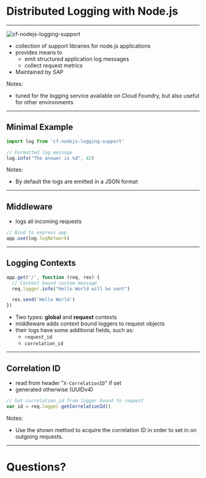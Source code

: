 # Distributed Logging with Node.js

---

![cf-nodejs-logging-support](https://nodei.co/npm/cf-nodejs-logging-support.png)

- collection of support libraries for node.js applications
- provides means to
  - emit structured application log messages
  - collect request metrics
- Maintained by SAP

Notes:

- tuned for the logging service available on Cloud Foundry, but also useful for other environments

---

## Minimal Example

```javascript
import log from 'cf-nodejs-logging-support'

// Formatted log message
log.info("The answer is %d", 42)
```

Notes:

- By default the logs are emitted in a JSON format

---

## Middleware

- logs all incoming requests

```javascript
// Bind to express app
app.use(log.logNetwork)
```

---

## Logging Contexts

```javascript
app.get('/', function (req, res) {
  // Context bound custom message
  req.logger.info("Hello World will be sent")

  res.send('Hello World')
})
```

- Two types: **global** and **request** contexts
- middleware adds context bound loggers to request objects
- their logs have some additional fields, such as:
  - `request_id`
  - `correlation_id`

---

## Correlation ID

- read from header "`X-CorrelationID`" if set
- generated otherwise (UUIDv4)

```javascript
// Get correlation_id from logger bound to request
var id = req.logger.getCorrelationId()
```

Notes:

- Use the shown method to acquire the correlation ID in order to set in on outgoing requests.

---

# Questions?
